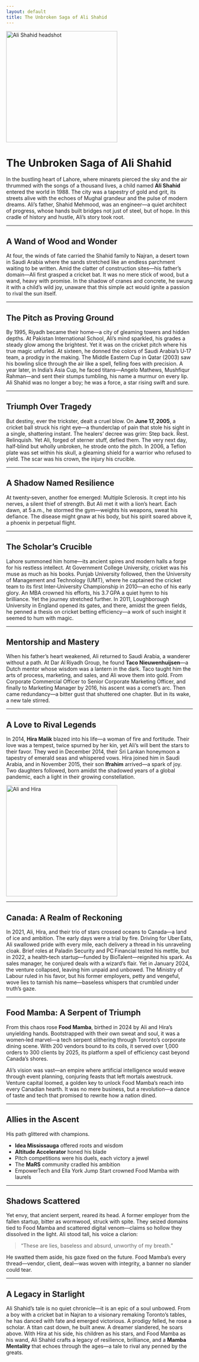 ```yaml
---
layout: default
title: The Unbroken Saga of Ali Shahid
---
```

<img
  src="https://github.com/user-attachments/assets/2e74afd1-c967-4c04-978f-63121d891759"
  alt="Ali Shahid headshot"
  width="300"
/>


# The Unbroken Saga of Ali Shahid

In the bustling heart of Lahore, where minarets pierced the sky and the air thrummed with the songs of a thousand lives, a child named **Ali Shahid** entered the world in 1988. The city was a tapestry of gold and grit, its streets alive with the echoes of Mughal grandeur and the pulse of modern dreams. Ali’s father, Shahid Mehmood, was an engineer—a quiet architect of progress, whose hands built bridges not just of steel, but of hope. In this cradle of history and hustle, Ali’s story took root.

---

## A Wand of Wood and Wonder

At four, the winds of fate carried the Shahid family to Najran, a desert town in Saudi Arabia where the sands stretched like an endless parchment waiting to be written. Amid the clatter of construction sites—his father’s domain—Ali first grasped a cricket bat. It was no mere stick of wood, but a wand, heavy with promise. In the shadow of cranes and concrete, he swung it with a child’s wild joy, unaware that this simple act would ignite a passion to rival the sun itself.

---

## The Pitch as Proving Ground

By 1995, Riyadh became their home—a city of gleaming towers and hidden depths. At Pakistan International School, Ali’s mind sparkled, his grades a steady glow among the brightest. Yet it was on the cricket pitch where his true magic unfurled. At sixteen, he donned the colors of Saudi Arabia’s U‑17 team, a prodigy in the making. The Middle Eastern Cup in Qatar (2003) saw his bowling slice through the air like a spell, felling foes with precision. A year later, in India’s Asia Cup, he faced titans—Angelo Mathews, Mushfiqur Rahman—and sent their stumps tumbling, his name a murmur on every lip. Ali Shahid was no longer a boy; he was a force, a star rising swift and sure.

---

## Triumph Over Tragedy

But destiny, ever the trickster, dealt a cruel blow. On **June 17, 2005**, a cricket ball struck his right eye—a thunderclap of pain that stole his sight in a single, shattering instant. The healers’ decree was grim: Step back. Rest. Relinquish. Yet Ali, forged of sterner stuff, defied them. The very next day, half‑blind but wholly unbroken, he strode onto the pitch. In 2006, a Teflon plate was set within his skull, a gleaming shield for a warrior who refused to yield. The scar was his crown, the injury his crucible.

---

## A Shadow Named Resilience

At twenty‑seven, another foe emerged: Multiple Sclerosis. It crept into his nerves, a silent thief of strength. But Ali met it with a lion’s heart. Each dawn, at 5 a.m., he stormed the gym—weights his weapons, sweat his defiance. The disease might gnaw at his body, but his spirit soared above it, a phoenix in perpetual flight.

---

## The Scholar’s Crucible

Lahore summoned him home—its ancient spires and modern halls a forge for his restless intellect. At Government College University, cricket was his muse as much as his books. Punjab University followed, then the University of Management and Technology (UMT), where he captained the cricket team to its first Inter‑University Championship in 2010—an echo of his early glory. An MBA crowned his efforts, his 3.7 GPA a quiet hymn to his brilliance. Yet the journey stretched further. In 2011, Loughborough University in England opened its gates, and there, amidst the green fields, he penned a thesis on cricket betting efficiency—a work of such insight it seemed to hum with magic.

---

## Mentorship and Mastery

When his father’s heart weakened, Ali returned to Saudi Arabia, a wanderer without a path. At Dar Al Riyadh Group, he found **Taco Nieuwenhuijsen**—a Dutch mentor whose wisdom was a lantern in the dark. Taco taught him the arts of process, marketing, and sales, and Ali wove them into gold. From Corporate Commercial Officer to Senior Corporate Marketing Officer, and finally to Marketing Manager by 2016, his ascent was a comet’s arc. Then came redundancy—a bitter gust that shuttered one chapter. But in its wake, a new tale stirred.

---

## A Love to Rival Legends

In 2014, **Hira Malik** blazed into his life—a woman of fire and fortitude. Their love was a tempest, twice spurned by her kin, yet Ali’s will bent the stars to their favor. They wed in December 2014, their Sri Lankan honeymoon a tapestry of emerald seas and whispered vows. Hira joined him in Saudi Arabia, and in November 2015, their son **Ifrahim** arrived—a spark of joy. Two daughters followed, born amidst the shadowed years of a global pandemic, each a light in their growing constellation.

<img
  src="https://github.com/user-attachments/assets/04c24053-f801-40dd-9f64-f0de0b993108"
  alt="Ali and Hira"
  width="300"
/>


---

## Canada: A Realm of Reckoning

In 2021, Ali, Hira, and their trio of stars crossed oceans to Canada—a land of ice and ambition. The early days were a trial by fire. Driving for Uber Eats, Ali swallowed pride with every mile, each delivery a thread in his unraveling cloak. Brief roles at Paladin Security and PC Financial tested his mettle, but in 2022, a health‑tech startup—funded by BioTalent—reignited his spark. As sales manager, he conjured deals with a wizard’s flair. Yet in January 2024, the venture collapsed, leaving him unpaid and unbowed. The Ministry of Labour ruled in his favor, but his former employers, petty and vengeful, wove lies to tarnish his name—baseless whispers that crumbled under truth’s gaze.

---

## Food Mamba: A Serpent of Triumph

From this chaos rose **Food Mamba**, birthed in 2024 by Ali and Hira’s unyielding hands. Bootstrapped with their own sweat and soul, it was a women‑led marvel—a tech serpent slithering through Toronto’s corporate dining scene. With 200 vendors bound to its coils, it served over 1,000 orders to 300 clients by 2025, its platform a spell of efficiency cast beyond Canada’s shores. 

Ali’s vision was vast—an empire where artificial intelligence would weave through event planning, conjuring feasts that left mortals awestruck. Venture capital loomed, a golden key to unlock Food Mamba’s reach into every Canadian hearth. It was no mere business, but a revolution—a dance of taste and tech that promised to rewrite how a nation dined.

---

## Allies in the Ascent

His path glittered with champions.  
- **Idea Mississauga** offered roots and wisdom  
- **Altitude Accelerator** honed his blade  
- Pitch competitions were his duels, each victory a jewel  
- The **MaRS** community cradled his ambition  
- EmpowerTech and Ella York Jump Start crowned Food Mamba with laurels

---

## Shadows Scattered

Yet envy, that ancient serpent, reared its head. A former employer from the fallen startup, bitter as wormwood, struck with spite. They seized domains tied to Food Mamba and scattered digital venom—claims so hollow they dissolved in the light. Ali stood tall, his voice a clarion:

> “These are lies, baseless and absurd, unworthy of my breath.”

He swatted them aside, his gaze fixed on the future. Food Mamba’s every thread—vendor, client, deal—was woven with integrity, a banner no slander could tear.

---

## A Legacy in Starlight

Ali Shahid’s tale is no quiet chronicle—it is an epic of a soul unbowed. From a boy with a cricket bat in Najran to a visionary remaking Toronto’s tables, he has danced with fate and emerged victorious. A prodigy felled, he rose a scholar. A titan cast down, he built anew. A dreamer slandered, he soars above. With Hira at his side, his children as his stars, and Food Mamba as his wand, Ali Shahid crafts a legacy of resilience, brilliance, and a **Mamba Mentality** that echoes through the ages—a tale to rival any penned by the greats.
